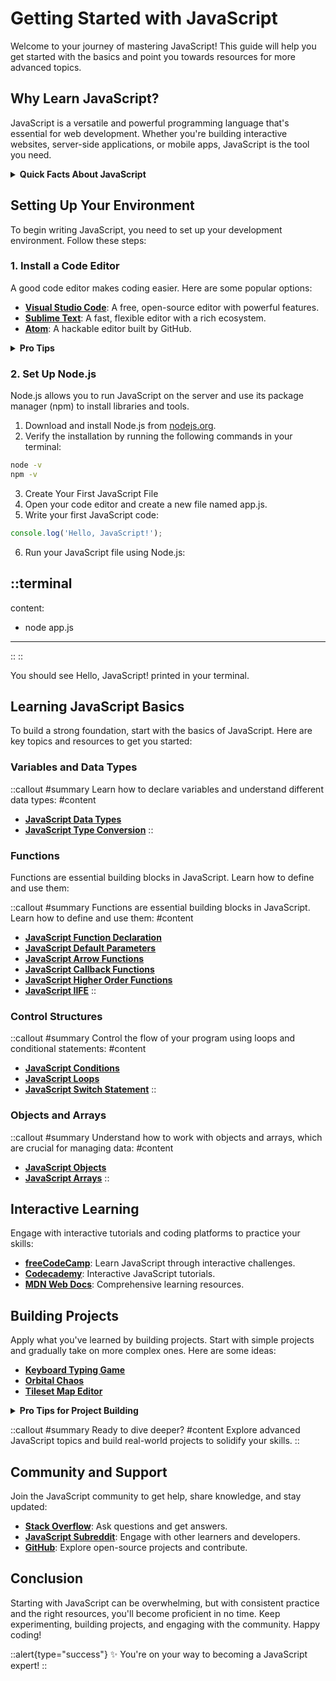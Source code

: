 # Getting Started with JavaScript

Welcome to your journey of mastering JavaScript! This guide will help you get started with the basics and point you towards resources for more advanced topics.

## Why Learn JavaScript?

JavaScript is a versatile and powerful programming language that's essential for web development. Whether you're building interactive websites, server-side applications, or mobile apps, JavaScript is the tool you need.

<details>
  <summary><strong>Quick Facts About JavaScript</strong></summary>
  - JavaScript is used by over 95% of all websites.
  - It enables the creation of dynamic and interactive web pages.
  - JavaScript is continuously evolving with new features and improvements.
</details>

## Setting Up Your Environment

To begin writing JavaScript, you need to set up your development environment. Follow these steps:

### 1. Install a Code Editor

A good code editor makes coding easier. Here are some popular options:

- **[Visual Studio Code](https://code.visualstudio.com/)**: A free, open-source editor with powerful features.
- **[Sublime Text](https://www.sublimetext.com/)**: A fast, flexible editor with a rich ecosystem.
- **[Atom](https://atom.io/)**: A hackable editor built by GitHub.

<details>
  <summary><strong>Pro Tips</strong></summary>
  - Customize your editor with themes and extensions for a better coding experience.
  - Enable auto-completion and linting for error-free coding.
</details>

### 2. Set Up Node.js

Node.js allows you to run JavaScript on the server and use its package manager (npm) to install libraries and tools.

1. Download and install Node.js from [nodejs.org](https://nodejs.org/).
2. Verify the installation by running the following commands in your terminal:

```bash
node -v
npm -v
```

3. Create Your First JavaScript File
4. Open your code editor and create a new file named app.js.
5. Write your first JavaScript code:

```js [app.js] copy
console.log('Hello, JavaScript!');
```

6. Run your JavaScript file using Node.js:


::terminal
  ---
  content:
  - node app.js
  ---
  ::
::

You should see Hello, JavaScript! printed in your terminal.

## Learning JavaScript Basics

To build a strong foundation, start with the basics of JavaScript. Here are key topics and resources to get you started:

### Variables and Data Types

::callout
#summary
Learn how to declare variables and understand different data types:
#content
- **[JavaScript Data Types](../variables-and-data-types/primitive-data-types)**
- **[JavaScript Type Conversion](../variables-and-data-types/type-conversion)**
::

### Functions

Functions are essential building blocks in JavaScript. Learn how to define and use them:


::callout
#summary
Functions are essential building blocks in JavaScript. Learn how to define and use them:
#content
- **[JavaScript Function Declaration](../functions/function-declaration)**
- **[JavaScript Default Parameters](../functions/default-parameters)**
- **[JavaScript Arrow Functions](../functions/arrow-functions)**
- **[JavaScript Callback Functions](../functions/callback-functions)**
- **[JavaScript Higher Order Functions](../functions/higher-order-functions)**
- **[JavaScript IIFE](../functions/iife)**
::


### Control Structures

::callout
#summary
Control the flow of your program using loops and conditional statements:
#content
- **[JavaScript Conditions](../control-structures/control-structures#if-statement)**
- **[JavaScript Loops](../control-structures/control-structures#loops)**
- **[JavaScript Switch Statement](../control-structures/control-structures#switch-statement)**
::

### Objects and Arrays

::callout
#summary
Understand how to work with objects and arrays, which are crucial for managing data:
#content
- **[JavaScript Objects](../objects-and-classes/introduction-to-objects)**
- **[JavaScript Arrays](../arrays-and-collections/introduction-to-arrays)**
::

## Interactive Learning

Engage with interactive tutorials and coding platforms to practice your skills:

- **[freeCodeCamp](https://www.freecodecamp.org/)**: Learn JavaScript through interactive challenges.
- **[Codecademy](https://www.codecademy.com/learn/introduction-to-javascript)**: Interactive JavaScript tutorials.
- **[MDN Web Docs](https://developer.mozilla.org/en-US/docs/Learn/JavaScript)**: Comprehensive learning resources.

## Building Projects

Apply what you've learned by building projects. Start with simple projects and gradually take on more complex ones. Here are some ideas:

- **[Keyboard Typing Game](../project-based-learning/games/keyboard-typing-game)**
- **[Orbital Chaos](../project-based-learning/games/orbital-chaos)**
- **[Tileset Map Editor](../project-based-learning/games/tileset-map-editor)**

<details>
  <summary><strong>Pro Tips for Project Building</strong></summary>
  - Break down your project into smaller, manageable tasks.
  - Test your code frequently to catch and fix errors early.
  - Use version control (e.g., Git) to track changes and collaborate with others.
</details>

::callout
#summary
Ready to dive deeper?
#content
Explore advanced JavaScript topics and build real-world projects to solidify your skills.
::

## Community and Support

Join the JavaScript community to get help, share knowledge, and stay updated:

- **[Stack Overflow](https://stackoverflow.com/questions/tagged/javascript)**: Ask questions and get answers.
- **[JavaScript Subreddit](https://www.reddit.com/r/javascript/)**: Engage with other learners and developers.
- **[GitHub](https://github.com/)**: Explore open-source projects and contribute.

## Conclusion

Starting with JavaScript can be overwhelming, but with consistent practice and the right resources, you'll become proficient in no time. Keep experimenting, building projects, and engaging with the community. Happy coding!

::alert{type="success"}
✨ You're on your way to becoming a JavaScript expert!
::
